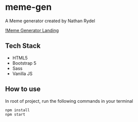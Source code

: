 # meme-gen

A Meme generator created by Nathan Rydel

[!Meme Generator Landing](https://repository-images.githubusercontent.com/707969127/0552be7e-9731-44c9-892b-dc150e1e58f9)

## Tech Stack

- HTML5
- Bootstrap 5
- Sass
- Vanilla JS

## How to use

In root of project, run the following commands in your terminal

```
npm install
npm start
```

